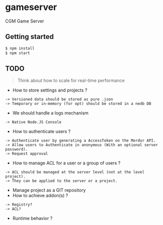 # gameserver
CGM Game Server

## Getting started

```bash
$ npm install
$ npm start
```

## TODO

> Think about how to scale for real-time performance

- How to store settings and projects ?
```
-> Versioned data should be stored as pure .json
-> Temporary or in-memory (for opt) should be stored in a nedb DB
```

- We should handle a logs mechanism
```
-> Native Node.JS Console
```

- How to authenticate users ?
```
-> Authenticate user by generating a AccessToken on the Mordor API.
-> Allow users to Authenticate in anonymous (With an optional server password).
-> Request approval
```

- How to manage ACL for a user or a group of users ?
```
-> ACL should be managed at the server level (not at the level project).
-> They can be applied to the server or a project.
```

- Manage project as a GIT repository
- How to achieve addon(s) ?
```
-> Registry?
-> ACL?
```

- Runtime behavior ?

